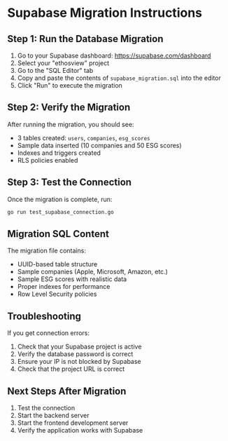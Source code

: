 # Supabase Migration Instructions

## Step 1: Run the Database Migration

1. Go to your Supabase dashboard: https://supabase.com/dashboard
2. Select your "ethosview" project
3. Go to the "SQL Editor" tab
4. Copy and paste the contents of `supabase_migration.sql` into the editor
5. Click "Run" to execute the migration

## Step 2: Verify the Migration

After running the migration, you should see:
- 3 tables created: `users`, `companies`, `esg_scores`
- Sample data inserted (10 companies and 50 ESG scores)
- Indexes and triggers created
- RLS policies enabled

## Step 3: Test the Connection

Once the migration is complete, run:
```bash
go run test_supabase_connection.go
```

## Migration SQL Content

The migration file contains:
- UUID-based table structure
- Sample companies (Apple, Microsoft, Amazon, etc.)
- Sample ESG scores with realistic data
- Proper indexes for performance
- Row Level Security policies

## Troubleshooting

If you get connection errors:
1. Check that your Supabase project is active
2. Verify the database password is correct
3. Ensure your IP is not blocked by Supabase
4. Check that the project URL is correct

## Next Steps After Migration

1. Test the connection
2. Start the backend server
3. Start the frontend development server
4. Verify the application works with Supabase
